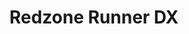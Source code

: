 ---
title: Redzone Runner DX
categories: professional
layout: project
post-image: " "
description: 
islegacy: true
tags:
---